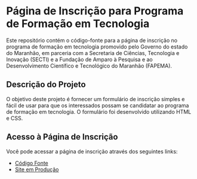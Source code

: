 # Página de Inscrição para Programa de Formação em Tecnologia

Este repositório contém o código-fonte para a página de inscrição no programa de formação em tecnologia promovido pelo Governo do estado do Maranhão, em parceria com a Secretaria de Ciências, Tecnologia e Inovação (SECTI) e a Fundação de Amparo à Pesquisa e ao Desenvolvimento Científico e Tecnológico do Maranhão (FAPEMA).

## Descrição do Projeto

O objetivo deste projeto é fornecer um formulário de inscrição simples e fácil de usar para que os interessados possam se candidatar ao programa de formação em tecnologia. O formulário foi desenvolvido utilizando HTML e CSS.

## Acesso à Página de Inscrição

Você pode acessar a página de inscrição através dos seguintes links:

- [Código Fonte](https://github.com/diogoodev/trilhas/tree/main/desafios/desafio2)
- [Site em Produção](https://github.com/diogoodev/trilhas/blob/main/desafios/desafio2/index.html)

